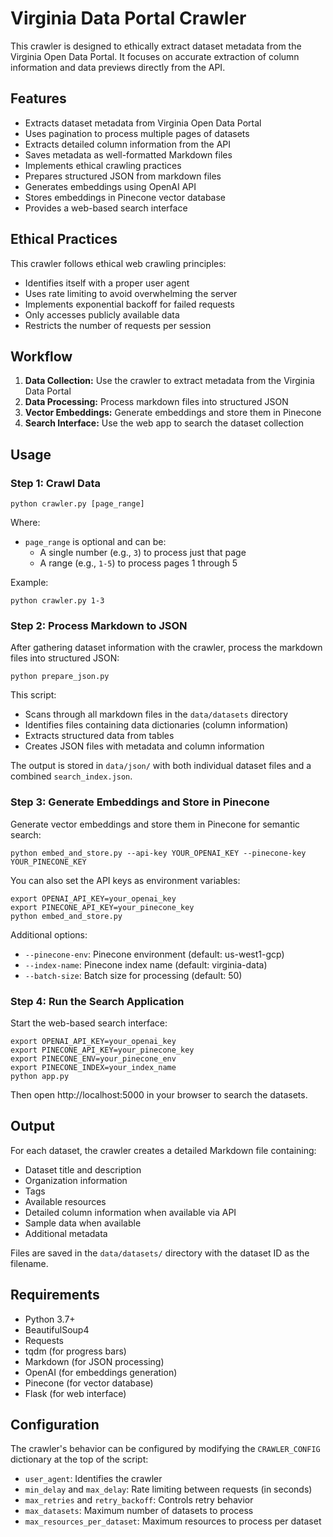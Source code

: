 # Virginia Data Portal Crawler

This crawler is designed to ethically extract dataset metadata from the Virginia Open Data Portal. It focuses on accurate extraction of column information and data previews directly from the API.

## Features

- Extracts dataset metadata from Virginia Open Data Portal
- Uses pagination to process multiple pages of datasets
- Extracts detailed column information from the API
- Saves metadata as well-formatted Markdown files
- Implements ethical crawling practices
- Prepares structured JSON from markdown files
- Generates embeddings using OpenAI API
- Stores embeddings in Pinecone vector database
- Provides a web-based search interface

## Ethical Practices

This crawler follows ethical web crawling principles:

- Identifies itself with a proper user agent
- Uses rate limiting to avoid overwhelming the server
- Implements exponential backoff for failed requests
- Only accesses publicly available data
- Restricts the number of requests per session

## Workflow

1. **Data Collection:** Use the crawler to extract metadata from the Virginia Data Portal
2. **Data Processing:** Process markdown files into structured JSON  
3. **Vector Embeddings:** Generate embeddings and store them in Pinecone
4. **Search Interface:** Use the web app to search the dataset collection

## Usage

### Step 1: Crawl Data

```
python crawler.py [page_range]
```

Where:
- `page_range` is optional and can be:
  - A single number (e.g., `3`) to process just that page
  - A range (e.g., `1-5`) to process pages 1 through 5

Example: 
```
python crawler.py 1-3
```

### Step 2: Process Markdown to JSON

After gathering dataset information with the crawler, process the markdown files into structured JSON:

```
python prepare_json.py
```

This script:
- Scans through all markdown files in the `data/datasets` directory
- Identifies files containing data dictionaries (column information)
- Extracts structured data from tables
- Creates JSON files with metadata and column information

The output is stored in `data/json/` with both individual dataset files and a combined `search_index.json`.

### Step 3: Generate Embeddings and Store in Pinecone

Generate vector embeddings and store them in Pinecone for semantic search:

```
python embed_and_store.py --api-key YOUR_OPENAI_KEY --pinecone-key YOUR_PINECONE_KEY
```

You can also set the API keys as environment variables:
```
export OPENAI_API_KEY=your_openai_key
export PINECONE_API_KEY=your_pinecone_key
python embed_and_store.py
```

Additional options:
- `--pinecone-env`: Pinecone environment (default: us-west1-gcp)
- `--index-name`: Pinecone index name (default: virginia-data)
- `--batch-size`: Batch size for processing (default: 50)

### Step 4: Run the Search Application

Start the web-based search interface:

```
export OPENAI_API_KEY=your_openai_key
export PINECONE_API_KEY=your_pinecone_key
export PINECONE_ENV=your_pinecone_env
export PINECONE_INDEX=your_index_name
python app.py
```

Then open http://localhost:5000 in your browser to search the datasets.

## Output

For each dataset, the crawler creates a detailed Markdown file containing:

- Dataset title and description
- Organization information
- Tags
- Available resources
- Detailed column information when available via API
- Sample data when available
- Additional metadata 

Files are saved in the `data/datasets/` directory with the dataset ID as the filename.

## Requirements

- Python 3.7+
- BeautifulSoup4
- Requests
- tqdm (for progress bars)
- Markdown (for JSON processing)
- OpenAI (for embeddings generation)
- Pinecone (for vector database)
- Flask (for web interface)

## Configuration

The crawler's behavior can be configured by modifying the `CRAWLER_CONFIG` dictionary at the top of the script:

- `user_agent`: Identifies the crawler
- `min_delay` and `max_delay`: Rate limiting between requests (in seconds)
- `max_retries` and `retry_backoff`: Controls retry behavior
- `max_datasets`: Maximum number of datasets to process
- `max_resources_per_dataset`: Maximum resources to process per dataset 